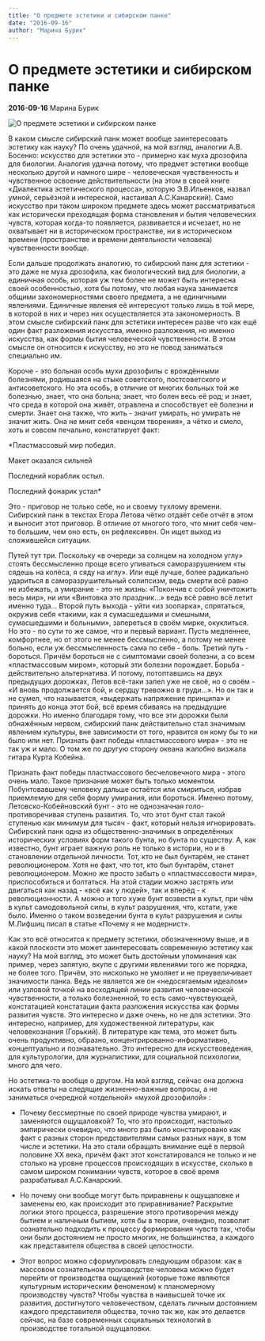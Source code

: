 ```yaml
---
title: "О предмете эстетики и сибирском панке"
date: "2016-09-16"
author: "Марина Бурик"
---
```


# О предмете эстетики и сибирском панке

**2016-09-16** Марина Бурик

![О предмете эстетики и сибирском панке](http://spinoza.in/wp-content/uploads/2016/09/pank_vyvod3-1160x653.jpg)

В каком смысле сибирский панк может вообще заинтересовать эстетику как науку? По очень удачной, на мой взгляд, аналогии А.В. Босенко: искусство для эстетики это - примерно как муха дрозофила для биологии. Аналогия удачна потому, что предмет эстетики вообще несколько другой и намного шире - человеческая чувственность и чувственное освоение действительности (на этом в своей книге «Диалектика эстетического процесса», которую Э.В.Ильенков, назвал умной, серьёзной и интересной, настаивал А.С.Канарский). Само искусство при таком широком предмете здесь может рассматриваться как исторически преходящая форма становления и бытия человеческих чувств, которая когда-то появляется, развивается и исчезает, но не охватывает ни в историческом пространстве, ни в историческом времени (пространстве и времени деятельности человека) чувственности вообще.

Если дальше продолжать аналогию, то сибирский панк для эстетики - это даже не муха дрозофила, как биологический вид для биологии, а единичная особь, которая уж тем более не может быть интересна своей особенностью, хотя бы потому, что любая наука занимается общими закономерностями своего предмета, а не единичными явлениями. Единичные явления её интересуют только лишь в той мере, в которой в них и через них осуществляется эта закономерность. В этом смысле сибирский панк для эстетики интересен разве что как ещё один факт разложения искусства, именно разложения, но именно искусства, как формы бытия человеческой чувственности. В этом смысле он относится к искусству, но это не повод заниматься специально им.

Короче - это больная особь мухи дрозофилы с врождёнными болезнями, родившаяся на стыке советского, постсоветского и антисоветского. Но эта особь, в отличие от многих больных той же болезнью, знает, что она больна; знает, что болен весь её род; и знает, что среда в которой она живёт, отравлена и способствует её болезни и смерти. Знает она также, что жить - значит умирать, но умирать не значит жить. Она не мнит себя «венцом творения», а чётко и смело, хоть и совсем печально, констатирует факт:

*Пластмассовый мир победил.

Макет оказался сильней

Последний кораблик остыл.

Последний фонарик устал*

Это - приговор не только себе, но и своему тухлому времени. Сибирский панк в текстах Егора Летова чётко отдаёт себе отчёт в этом и выносит этот приговор. В отличие от многого того, что мнит себя чем-то большим, чем оно есть, он рефлексивен. Он ищет выход из сложившейся ситуации.

Путей тут три. Поскольку «в очереди за солнцем на холодном углу» стоять бессмысленно проще всего упиваться саморазрушением «ты сядешь на колёса, я сяду на иглу». Или ещё лучше, более радикально удариться в саморазрушительный солипсизм, ведь смерти всё равно не избежать, а умирание - это не жизнь: «Покончив с собой уничтожить весь мир», ни или «Винтовка это праздник...» ведь всё равно всё летит именно туда... Второй путь выхода - уйти «из зоопарка», спрятаться, окружив себя «такими, как я сумасшедшими и смешными, сумасшедшими и больными», запереться в своём мирке, окуклиться. Но это - по сути то же самое, что и первый вариант. Пусть медленнее, комфортнее, но от этого не менее бессмысленно, а потому не менее больно, если уж бессмысленность сама по себе - боль. Третий путь - бороться. Причём бороться не с симптомами своей болезни, а со всем «пластмассовым миром», который эти болезни порождает. Борьба - действительно альтернатива. И потому, потоптавшись на двух предыдущих дорожках, Летов всё-таки запел уже не своё, но о своём - «И вновь продолжается бой, и сердцу тревожно в груди...». Но он так и не сумел, что называется, «выдержать напряжение принципа» и принять до конца этот бой, всё время сбиваясь на предыдущие дорожки. Но именно благодаря тому, что все эти дорожки были обнажённым нервом, сибирский панк действительно стал значимым явлением культуры, вне зависимости от того, нравится он кому бы то ни было или нет. Признать факт победы «пластмассового мира» - это не так уж и мало. О том же по другую сторону океана жалобно визжала гитара Курта Кобейна.

Признать факт победы пластмассового бесчеловечного мира - этого очень мало. Такое признание может быть только моментом. Побунтовавшему человеку дальше остаётся или смириться, избрав приемлемую для себя форму умирания, или бороться. Именно потому, Летовско-Кобейновский бунт - это не однозначная голо-противоречивая ступень развития. То, что этот бунт стал такой ступенью как минимум для тысяч - факт, который нельзя игнорировать. Сибирский панк одна из общественно-значимых в определённых исторических условиях форм такого бунта, но бунта по существу. А, как известно, бунт играет важную роль не только в истории, но и в становлении отдельной личности. Тот, кто не был бунтарём, не станет революционером. Хотя не факт, что тот, кто был бунтарём, станет революционером. Можно же просто забыть о «пластмассовости мира», приспособиться и болтаться. На этой стадии можно застрять или двигаться как назад - «всё как у людей», так и вперёд - к революционности. А можно и того хуже бунт возвести в культ, при чём в культ самодовольной силы, в культ разрушения, что, кстати, уже было. Именно о таком возведении бунта в культ разрушения и силы М.Лифшиц писал в статье «Почему я не модернист».

Как это всё относится к предмету эстетики, обозначенному выше, и в какой плоскости это может заинтересовать современную эстетику как науку? На мой взгляд, это может быть достойным упоминания как пример, через запятую, вкупе с другими явлениями того же порядка, не более того. Причём, это нисколько не умоляет и не преувеличивает значимости панка. Ведь не является же он «недосягаемым идеалом» или узловой точкой на восходящей линии развития человеческой чувственности, а только болезненной, то есть само-чувствующей, констатацией констатации факта разложения искусства как формы развития чувств. Это интересно и даже очень, но не для эстетики. Это интересно, например, для художественной литературы, как человекознания (Горький). В литературе как тема, это может быть очень продуктивно, образно, концентрированно-информативно, концептуально и познавательно. Это интересно для искусствоведения, для культурологии, для журналистики, для социальной психологии, много для чего.

Но эстетика-то вообще о другом. На мой взгляд, сейчас она должна искать ответы на следящие жизненно-важные вопросы, а не заниматься очередной «отдельной» «мухой дрозофилой» :

* Почему бессмертные по своей природе чувства умирают, и заменяются ощущаловкой? То, что это происходит, настолько эмпирически очевидно, что много раз было констатировано как факт с разных сторон представителями самых разных наук, в том числе и эстетики. На это стали обращать внимание ещё в первой половине ХХ века, причём факт этот констатировался не только и не столько на уровне процессов происходящих в искусстве, сколько в самом широком понимании чувств, которое в своё время разрабатывал А.С.Канарский.

* Но почему они вообще могут быть приравнены к ощущаловке и заменены ею, как происходит это приравнивание? Раскрытие логики этого процесса, разрешение этого противоречия между бытием и наличным бытием, хотя бы в теории, очевидно, позволит сознательно подходить к процессу формирования чувств так, чтобы они были достоянием не просто многих, не большинства, а каждого как представителя общества в своей целостности.

* Этот вопрос можно сформулировать следующим образом: как в массовом сознательном производстве человека можно будет перейти от производства ощущений (которые тоже являются культурным историческим феноменом) к планомерному производству чувств? Чтобы чувства в наивысшей точке их развития, достигнутого человечеством, сделать личным достоянием каждого представителя общества, точно так же, как это делается сейчас, на базе современных социальных технологий в производстве тотальной ощущаловки.